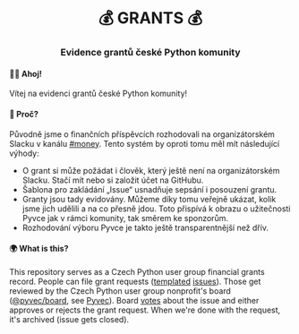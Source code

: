 <h1 align="center">💰 GRANTS 💰</h1>
<h3 align="center">Evidence grantů české Python komunity</h3>

#### 💁‍♀️ Ahoj!

Vítej na evidenci grantů české Python komunity!

#### 🤔 Proč?

Původně jsme o finančních příspěvcích rozhodovali na organizátorském Slacku v kanálu [#money](https://app.slack.com/client/T12KEU0G4/C9E81JFS5). Tento systém by oproti tomu měl mít následující výhody:

- O grant si může požádat i člověk, který ještě není na organizátorském Slacku. Stačí mít nebo si založit účet na GitHubu.
- Šablona pro zakládání „Issue“ usnadňuje sepsání i posouzení grantu.
- Granty jsou tady evidovány. Můžeme díky tomu veřejně ukázat, kolik jsme jich udělili a na co přesně jdou. Toto přispívá k obrazu o užitečnosti Pyvce jak v rámci komunity, tak směrem ke sponzorům.
- Rozhodování výboru Pyvce je takto ještě transparentnější než dřív.

#### 🌍 What is this?

This repository serves as a Czech Python user group financial grants record. People can file grant requests ([templated](https://github.com/pyvec/grants/tree/master/.github/ISSUE_TEMPLATE) [issues](https://github.com/pyvec/grants/issues)). Those get reviewed by the Czech Python user group nonprofit's board ([@pyvec/board](https://github.com/orgs/pyvec/teams/board), see [Pyvec](https://pyvec.org/en/)). Board [votes](https://github.blog/2016-03-10-add-reactions-to-pull-requests-issues-and-comments/) about the issue and either approves or rejects the grant request. When we're done with the request, it's archived (issue gets closed).
